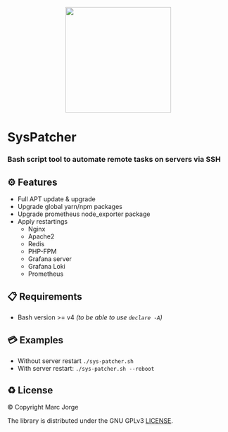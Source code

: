 <p align="center">
  <img src="https://i.imgur.com/2MZbIRh.png" width="240" />
</p>

# SysPatcher
### Bash script tool to automate remote tasks on servers via SSH


## ⚙️ Features

- Full APT update & upgrade
- Upgrade global yarn/npm packages
- Upgrade prometheus node_exporter package
- Apply restartings
  - Nginx
  - Apache2
  - Redis
  - PHP-FPM
  - Grafana server
  - Grafana Loki
  - Prometheus
 
## 📋 Requirements
  - Bash version >= v4 _(to be able to use ```declare -A```)_


## 💳 Examples

- Without server restart `./sys-patcher.sh`
- With server restart: `./sys-patcher.sh --reboot`


## ♻️ License
© Copyright Marc Jorge

The library is distributed under the GNU GPLv3 [LICENSE](https://github.com/mjorgegulab/sys-patcher/blob/main/LICENSE).

